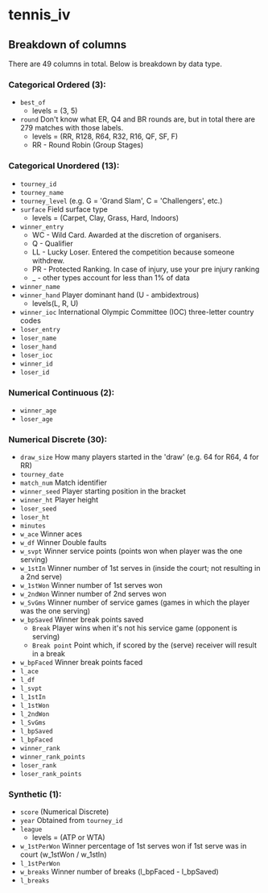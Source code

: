 # tennis_iv

## Breakdown of columns
There are 49 columns in total. Below is breakdown by data type.

### Categorical Ordered (3):
* `best_of`
  * levels = (3, 5)
* `round` Don't know what ER, Q4 and BR rounds are, but in total there are 279 matches with those labels.
  * levels = (RR, R128, R64, R32, R16, QF, SF, F)
  * RR - Round Robin (Group Stages)




### Categorical Unordered (13):
* `tourney_id`
* `tourney_name`
* `tourney_level` (e.g. G = 'Grand Slam', C = 'Challengers', etc.)
* `surface` Field surface type
  * levels = (Carpet, Clay, Grass, Hard, Indoors)
* `winner_entry`
  * WC - Wild Card. Awarded at the discretion of organisers.
  * Q - Qualifier
  * LL - Lucky Loser. Entered the competition because someone withdrew.
  * PR - Protected Ranking. In case of injury, use your pre injury ranking
  * _  - other types account for less than 1% of data
* `winner_name`
* `winner_hand` Player dominant hand (U - ambidextrous)
  * levels(L, R, U)
* `winner_ioc` International Olympic Committee (IOC) three-letter country codes
* `loser_entry`
* `loser_name`
* `loser_hand`
* `loser_ioc`
* `winner_id`
* `loser_id`


### Numerical Continuous (2):
* `winner_age`
* `loser_age`


### Numerical Discrete (30):
* `draw_size` How many players started in the 'draw' (e.g. 64 for R64, 4 for RR)
* `tourney_date`
* `match_num` Match identifier
* `winner_seed` Player starting position in the bracket
* `winner_ht` Player height
* `loser_seed`
* `loser_ht`
* `minutes`
* `w_ace` Winner aces
* `w_df` Winner Double faults
* `w_svpt` Winner service points (points won when player was the one serving)
* `w_1stIn` Winner number of 1st serves in (inside the court; not resulting in a 2nd serve)
* `w_1stWon` Winner number of 1st serves won
* `w_2ndWon` Winner number of 2nd serves won
* `w_SvGms` Winner number of service games (games in which the player was the one serving)
* `w_bpSaved` Winner break points saved
  * `Break` Player wins when it's not his service game (opponent is serving)
  * `Break point` Point which, if scored by the (serve) receiver will result in a break
* `w_bpFaced` Winner break points faced
* `l_ace`
* `l_df`
* `l_svpt`
* `l_1stIn`
* `l_1stWon`
* `l_2ndWon`
* `l_SvGms`
* `l_bpSaved`
* `l_bpFaced`
* `winner_rank`
* `winner_rank_points`
* `loser_rank`
* `loser_rank_points`

### Synthetic (1):
* `score` (Numerical Discrete)
* `year` Obtained from `tourney_id`
* `league`
  * levels = (ATP or WTA)
* `w_1stPerWon` Winner percentage of 1st serves won if 1st serve was in court (w_1stWon / w_1stIn)
* `l_1stPerWon`
* `w_breaks` Winner number of breaks (l_bpFaced - l_bpSaved)
* `l_breaks`
